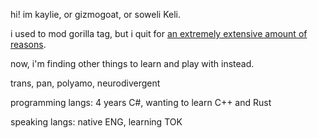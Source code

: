 hi! im kaylie, or gizmogoat, or soweli Keli. 

i used to mod gorilla tag, but i quit for [an extremely extensive amount of reasons](https://github.com/gizmogoat/gizmogoat/blob/main/GTMODS.md).

now, i'm finding other things to learn and play with instead.

trans, pan, polyamo, neurodivergent

programming langs: 4 years C#, wanting to learn C++ and Rust

speaking langs: native ENG, learning TOK
